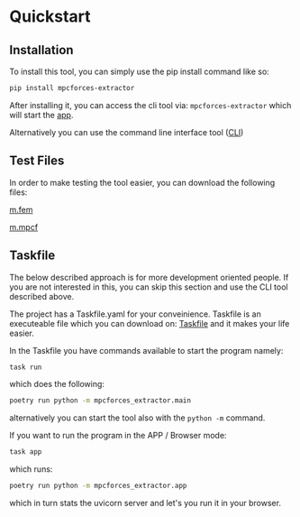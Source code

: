 # Quickstart

## Installation

To install this tool, you can simply use the pip install command like so:

```bash
pip install mpcforces-extractor
```

After installing it, you can access the cli tool via: ```mpcforces-extractor``` which will start the [app](app.md).

Alternatively you can use the command line interface tool ([CLI](cli.md))

## Test Files

In order to make testing the tool easier, you can download the following files:

[m.fem](assets/models/m.fem)

[m.mpcf](assets/models/m.mpcf)

## Taskfile

The below described approach is for more development oriented people. If you are not interested in this, you can skip this section and use the CLI tool described above.

The project has a Taskfile.yaml for your conveinience. Taskfile is an executeable file which you can download on: [Taskfile](https://taskfile.dev/) and it makes your life easier.

In the Taskfile you have commands available to start the program namely:

```bash
task run
```

which does the following:

```bash
poetry run python -m mpcforces_extractor.main
```

alternatively you can start the tool also with the ```python -m```  command.

If you want to run the program in the APP / Browser mode:

```bash
task app
```

which runs:

```bash
poetry run python -m mpcforces_extractor.app
```

which in turn stats the uvicorn server and let's you run it in your browser.
